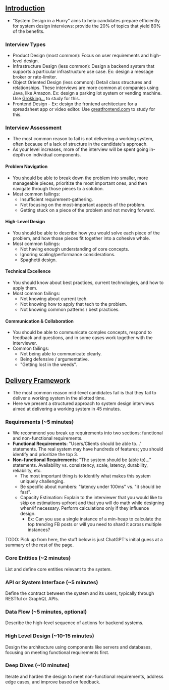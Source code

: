 ## [Introduction][1]
- "System Design in a Hurry" aims to help candidates prepare efficiently for system design interviews: provide the 20% of topics that yield 80% of the benefits.

### Interview Types
- Product Design (most common): Focus on user requirements and high-level design.
- Infrastructure Design (less common): Design a backend system that supports a particular infrastructure use case. Ex: design a message broker or rate-limiter.
- Object Oriented Design (less common): Detail class structures and relationships. These interviews are more common at companies using Java, like Amazon. Ex: design a parking lot system or vending machine. Use [Grokking...][3] to study for this.
- Frontend Design - Ex: design the frontend architecture for a spreadsheet app or video editor. Use [greatfrontend.com][2] to study for this.

### Interview Assessment
- The most common reason to fail is not delivering a working system, often because of a lack of structure in the candidate's approach.
- As your level increases, more of the interview will be spent going in-depth on individual components.

#### Problem Navigation
- You should be able to break down the problem into smaller, more manageable pieces, prioritize the most important ones, and then navigate through those pieces to a solution.
- Most common failings:
   - Insufficient requirement-gathering.
   - Not focusing on the most-important aspects of the problem.
   - Getting stuck on a piece of the problem and not moving forward.

#### High-Level Design
- You should be able to describe how you would solve each piece of the problem, and how those pieces fit together into a cohesive whole.
- Most common failings:
   - Not having enough understanding of core concepts.
   - Ignoring scaling/performance considerations.
   - Spaghetti design.

#### Technical Excellence
- You should know about best practices, current technologies, and how to apply them.
- Most common failings:
   - Not knowing about current tech.
   - Not knowing how to apply that tech to the problem.
   - Not knowing common patterns / best practices.

#### Communication & Collaboration
- You should be able to communicate complex concepts, respond to feedback and questions, and in some cases work together with the interviewer.
- Common failings:
   - Not being able to communicate clearly.
   - Being defensive / argumentative.
   - "Getting lost in the weeds".

## [Delivery Framework][4]
- The most common reason mid-level candidates fail is that they fail to deliver a working system in the allotted time.
- Here we present a structured approach to system design interviews aimed at delivering a working system in 45 minutes.

### Requirements (~5 minutes)
- We recommend you break up requirements into two sections: functional and non-functional requirements.
- **Functional Requirements**: "Users/Clients should be able to..." statements. The real system may have hundreds of features; you should identify and prioritize the top 3.
- **Non-functional Requirements**: "The system should be (able to)..." statements. Availability vs. consistency, scale, latency, durability, reliability, etc.
   - The most important thing is to identify what makes this system uniquely challenging.
   - Be specific about numbers: "latency under 100ms" vs. "it should be fast".
   - Capacity Estimation: Explain to the interviewer that you would like to skip on estimations upfront and that you will do math while designing when/if necessary. Perform calculations only if they influence design.
      - Ex: Can you use a single instance of a min-heap to calculate the top trending FB posts or will you need to shard it across multiple instances?

TODO: Pick up from here, the stuff below is just ChatGPT's initial guess at a summary of the rest of the page.

### Core Entities (~2 minutes)
List and define core entities relevant to the system.

### API or System Interface (~5 minutes)
Define the contract between the system and its users, typically through RESTful or GraphQL APIs.

### Data Flow (~5 minutes, optional)
Describe the high-level sequence of actions for backend systems.

### High Level Design (~10-15 minutes)
Design the architecture using components like servers and databases, focusing on meeting functional requirements first.

### Deep Dives (~10 minutes)
Iterate and harden the design to meet non-functional requirements, address edge cases, and improve based on feedback.


[1]: https://www.hellointerview.com/learn/system-design/in-a-hurry/introduction
[2]: https://www.greatfrontend.com/
[3]: https://www.educative.io/courses/grokking-the-low-level-design-interview-using-ood-principles
[4]: https://www.hellointerview.com/learn/system-design/in-a-hurry/delivery

